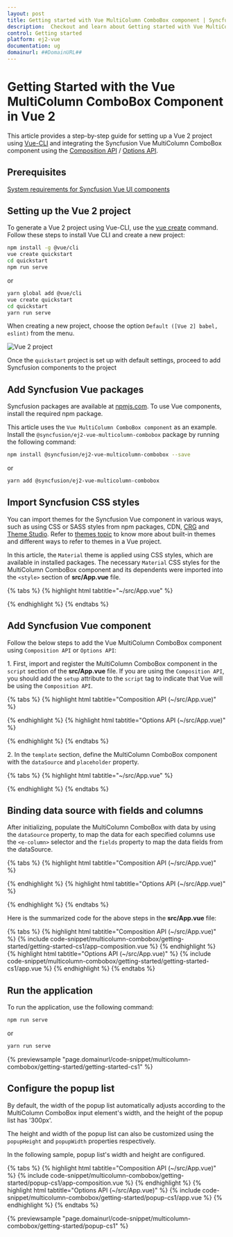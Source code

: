 ```yaml
---
layout: post
title: Getting started with Vue MultiColumn ComboBox component | Syncfusion
description:  Checkout and learn about Getting started with Vue MultiColumn ComboBox component of Syncfusion Essential JS 2 and more details.
control: Getting started 
platform: ej2-vue
documentation: ug
domainurl: ##DomainURL##
---
```


# Getting Started with the Vue MultiColumn ComboBox Component in Vue 2

This article provides a step-by-step guide for setting up a Vue 2 project using [Vue-CLI](https://cli.vuejs.org/) and integrating the Syncfusion Vue MultiColumn ComboBox component using the [Composition API](https://vuejs.org/guide/introduction.html#composition-api) / [Options API](https://vuejs.org/guide/introduction.html#options-api).

## Prerequisites

[System requirements for Syncfusion Vue UI components](https://ej2.syncfusion.com/vue/documentation/system-requirements/)

## Setting up the Vue 2 project

To generate a Vue 2 project using Vue-CLI, use the [vue create](https://cli.vuejs.org/#getting-started) command. Follow these steps to install Vue CLI and create a new project:

```bash
npm install -g @vue/cli
vue create quickstart
cd quickstart
npm run serve
```

or

```bash
yarn global add @vue/cli
vue create quickstart
cd quickstart
yarn run serve
```

When creating a new project, choose the option `Default ([Vue 2] babel, eslint)` from the menu.

<img src="https://ej2.syncfusion.com/vue/documentation/appearance/images/vue2-terminal.png" alt="Vue 2 project">

Once the `quickstart` project is set up with default settings, proceed to add Syncfusion components to the project

## Add Syncfusion Vue packages

Syncfusion packages are available at [npmjs.com](https://www.npmjs.com/search?q=ej2-vue). To use Vue components, install the required npm package.

This article uses the `Vue MultiColumn ComboBox component` as an example. Install the `@syncfusion/ej2-vue-multicolumn-combobox` package by running the following command:

```bash
npm install @syncfusion/ej2-vue-multicolumn-combobox --save
```
or

```bash
yarn add @syncfusion/ej2-vue-multicolumn-combobox
```

## Import Syncfusion CSS styles

You can import themes for the Syncfusion Vue component in various ways, such as using CSS or SASS styles from npm packages, CDN, [CRG](https://ej2.syncfusion.com/javascript/documentation/common/custom-resource-generator/) and [Theme Studio](https://ej2.syncfusion.com/vue/documentation/appearance/theme-studio/). Refer to [themes topic](https://ej2.syncfusion.com/vue/documentation/appearance/theme/) to know more about built-in themes and different ways to refer to themes in a Vue project.

In this article, the `Material` theme is applied using CSS styles, which are available in installed packages. The necessary `Material` CSS styles for the MultiColumn ComboBox component and its dependents were imported into the `<style>` section of **src/App.vue** file.

{% tabs %}
{% highlight html tabtitle="~/src/App.vue" %}

<style>
  @import "../node_modules/@syncfusion/ej2-base/styles/material.css";
  @import "../node_modules/@syncfusion/ej2-inputs/styles/material.css";
  @import "../node_modules/@syncfusion/ej2-grids/styles/material.css";
  @import "../node_modules/@syncfusion/ej2-popups/styles/material.css";
  @import "../node_modules/@syncfusion/ej2-vue-multicolumn-combobox/styles/material.css";
</style>

{% endhighlight %}
{% endtabs %}

## Add Syncfusion Vue component

Follow the below steps to add the Vue MultiColumn ComboBox component using `Composition API` or `Options API`:

1\. First, import and register the MultiColumn ComboBox component in the `script` section of the **src/App.vue** file. If you are using the `Composition API`, you should add the `setup` attribute to the `script` tag to indicate that Vue will be using the `Composition API`.

{% tabs %}
{% highlight html tabtitle="Composition API (~/src/App.vue)" %}

<script setup>
  import { MultiColumnComboBoxComponent as EjsMulticolumncombobox } from "@syncfusion/ej2-vue-multicolumn-combobox";
</script>

{% endhighlight %}
{% highlight html tabtitle="Options API (~/src/App.vue)" %}

<script>
import { MultiColumnComboBoxComponent } from "@syncfusion/ej2-vue-multicolumn-combobox";

export default {
  components: {
    'ejs-multicolumncombobox': MultiColumnComboBoxComponent
  }
}
</script>

{% endhighlight %}
{% endtabs %}

2\. In the `template` section, define the MultiColumn ComboBox component with the `dataSource` and `placeholder` property.

{% tabs %}
{% highlight html tabtitle="~/src/App.vue" %}

<template>
  <div id="app">
    <div id='container' style="margin:50px auto 0; width:250px;">
        <br>
        <ejs-multicolumncombobox id='multicolumn' :dataSource='empData' placeholder='Select a employee'></ejs-multicolumncombobox>
    </div>
  </div>
</template>

{% endhighlight %}
{% endtabs %}

## Binding data source with fields and columns

After initializing, populate the MultiColumn ComboBox with data by using the `dataSource` property, to map the data for each specified columns use the `<e-column>` selector and the `fields` property to map the data fields from the dataSource.

{% tabs %}
{% highlight html tabtitle="Composition API (~/src/App.vue)" %}

<template>
  <div id="app">
    <div id='container' style="margin:50px auto 0; width:250px;">
        <br>
        <ejs-multicolumncombobox id='multicolumn' :dataSource='employeeData' :fields='fields' placeholder='Select a employee'>
            <e-columns>
                <e-column field='EmpID' header='Employee ID' width='70'></e-column>
                <e-column field='Name' header='Name' width='80'></e-column>
                <e-column field='Designation' header='Designation' width='60'></e-column>
                <e-column field='Country' header='Country' width='80'></e-column>
            </e-columns>
        </ejs-multicolumncombobox>
    </div>
  </div>
</template>

<script setup>
import { MultiColumnComboBoxComponent as EjsMulticolumncombobox } from "@syncfusion/ej2-vue-multicolumn-combobox";
import { ColumnsDirective as EColumns, ColumnDirective as EColumn } from "@syncfusion/ej2-vue-multicolumn-combobox";
const employeeData = [ 
  { "EmpID": 1001, "Name": "Andrew Fuller", "Designation": "Team Lead", "Country": "England" },
  { "EmpID": 1002, "Name": "Robert", "Designation": "Developer", "Country": "USA" },
  { "EmpID": 1003, "Name": "John", "Designation": "Tester", "Country": "Germany" },
  { "EmpID": 1004, "Name": "Robert King", "Designation": "Product Manager", "Country": "India" },
  { "EmpID": 1005, "Name": "Steven Buchanan", "Designation": "Developer", "Country": "Italy" },
  { "EmpID": 1006, "Name": "Jane Smith", "Designation": "Developer", "Country": "Europe" },
  { "EmpID": 1007, "Name": "James Brown", "Designation": "Developer", "Country": "Australia" },
  { "EmpID": 1008, "Name": "Laura Callahan", "Designation": "Developer", "Country": "Africa" },
  { "EmpID": 1009, "Name": "Mario Pontes", "Designation": "Developer", "Country": "Russia" }
];
const fields = { text: 'Name', value: 'EmpID' };
</script>

{% endhighlight %}
{% highlight html tabtitle="Options API (~/src/App.vue)" %}

<template>
  <div id="app">
    <div id='container' style="margin:50px auto 0; width:250px;">
        <br>
        <ejs-multicolumncombobox id='multicolumn' :dataSource='employeeData' :fields='fields' placeholder='Select a employee'>
            <e-columns>
                <e-column field='EmpID' header='Employee ID' width='70'></e-column>
                <e-column field='Name' header='Name' width='80'></e-column>
                <e-column field='Designation' header='Designation' width='60'></e-column>
                <e-column field='Country' header='Country' width='80'></e-column>
            </e-columns>
        </ejs-multicolumncombobox>
    </div>
  </div>
</template>
<script>
import { MultiColumnComboBoxComponent, ColumnsDirective, ColumnDirective } from "@syncfusion/ej2-vue-multicolumn-combobox";
export default {
  components: {
    'ejs-multicolumncombobox': MultiColumnComboBoxComponent,
    'e-columns': ColumnsDirective,
    'e-column': ColumnDirective,
  },
  data () {
    return {
      employeeData: [ 
        { "EmpID": 1001, "Name": "Andrew Fuller", "Designation": "Team Lead", "Country": "England" },
        { "EmpID": 1002, "Name": "Robert", "Designation": "Developer", "Country": "USA" },
        { "EmpID": 1003, "Name": "John", "Designation": "Tester", "Country": "Germany" },
        { "EmpID": 1004, "Name": "Robert King", "Designation": "Product Manager", "Country": "India" },
        { "EmpID": 1005, "Name": "Steven Buchanan", "Designation": "Developer", "Country": "Italy" },
        { "EmpID": 1006, "Name": "Jane Smith", "Designation": "Developer", "Country": "Europe" },
        { "EmpID": 1007, "Name": "James Brown", "Designation": "Developer", "Country": "Australia" },
        { "EmpID": 1008, "Name": "Laura Callahan", "Designation": "Developer", "Country": "Africa" },
        { "EmpID": 1009, "Name": "Mario Pontes", "Designation": "Developer", "Country": "Russia" }
      ],
      fields: { text: 'Name', value: 'EmpID' };
    }
  }
}
</script>

{% endhighlight %}
{% endtabs %}

Here is the summarized code for the above steps in the **src/App.vue** file:

{% tabs %}
{% highlight html tabtitle="Composition API (~/src/App.vue)" %}
{% include code-snippet/multicolumn-combobox/getting-started/getting-started-cs1/app-composition.vue %}
{% endhighlight %}
{% highlight html tabtitle="Options API (~/src/App.vue)" %}
{% include code-snippet/multicolumn-combobox/getting-started/getting-started-cs1/app.vue %}
{% endhighlight %}
{% endtabs %}

## Run the application

To run the application, use the following command:

```bash
npm run serve
```

or

```bash
yarn run serve
```
        
{% previewsample "page.domainurl/code-snippet/multicolumn-combobox/getting-started/getting-started-cs1" %}

## Configure the popup list

By default, the width of the popup list automatically adjusts according to the MultiColumn ComboBox input element's width, and the height of the popup list has '300px'.

The height and width of the popup list can also be customized using the `popupHeight` and `popupWidth` properties respectively.

In the following sample, popup list's width and height are configured.

{% tabs %}
{% highlight html tabtitle="Composition API (~/src/App.vue)" %}
{% include code-snippet/multicolumn-combobox/getting-started/popup-cs1/app-composition.vue %}
{% endhighlight %}
{% highlight html tabtitle="Options API (~/src/App.vue)" %}
{% include code-snippet/multicolumn-combobox/getting-started/popup-cs1/app.vue %}
{% endhighlight %}
{% endtabs %}
        
{% previewsample "page.domainurl/code-snippet/multicolumn-combobox/getting-started/popup-cs1" %}
